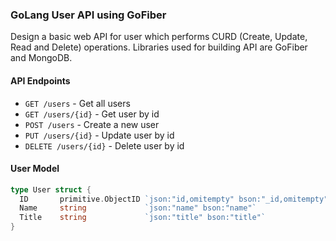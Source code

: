 ### GoLang User API using GoFiber

Design a basic web API for user which performs CURD (Create, Update, Read and Delete) operations. Libraries used for building API are GoFiber and MongoDB.

#### API Endpoints

- `GET /users` - Get all users
- `GET /users/{id}` - Get user by id
- `POST /users` - Create a new user
- `PUT /users/{id}` - Update user by id
- `DELETE /users/{id}` - Delete user by id

#### User Model

```go
type User struct {
  ID       primitive.ObjectID `json:"id,omitempty" bson:"_id,omitempty"`
  Name     string             `json:"name" bson:"name"`
  Title    string             `json:"title" bson:"title"`
}
```
